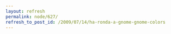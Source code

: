 ```yaml
---
layout: refresh
permalink: node/627/
refresh_to_post_id: /2009/07/14/ha-ronda-a-gnome-gnome-colors
---
```

